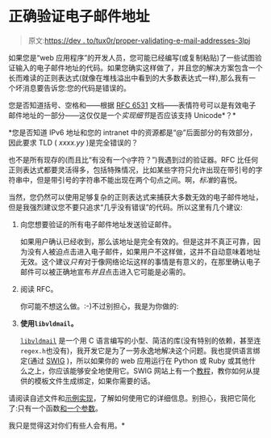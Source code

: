 # 正确验证电子邮件地址

> 原文:[https://dev . to/tux0r/proper-validating-e-mail-addresses-3lpj](https://dev.to/tux0r/properly-validating-e-mail-addresses-3lpj)

如果您是“web 应用程序”的开发人员，您可能已经编写(或复制粘贴)了一些试图验证输入的电子邮件地址的代码。如果您确实这样做了，并且您的解决方案包含一个长而难读的正则表达式(就像在堆栈溢出中看到的大多数表达式一样),那么我有一个坏消息要告诉您:您的代码是错误的。

您是否知道括号、空格和——根据 [RFC 6531](https://tools.ietf.org/html/rfc6531) 文档——表情符号可以是有效电子邮件地址的一部分——这仅仅是一个*实现细节*是否应该支持 Unicode*？*

 *您是否知道 IPv6 地址和您的 intranet 中的资源都是“@”后面部分的有效部分，因此要求 TLD ( *xxxx.yy* )是完全错误的？

也不是所有现存的(而且比“有没有一个`@`字符？”)我遇到过的验证器。RFC 比任何正则表达式都要灵活得多，包括特殊情况，比如某些字符只允许出现在带引号的字符串中，但是带引号的字符串不能出现在两个句点之间。啊，*标准*的喜悦。

当然，您仍然可以使用足够复杂的正则表达式来捕获大多数无效的电子邮件地址，但是我强烈建议您不要只追求“几乎没有错误”的代码。所以这里有几个建议:

1.  向您想要验证的所有电子邮件地址发送验证邮件。

    如果用户确认已经收到，那么该地址是完全有效的。但是这并不真正可靠，因为没有人被迫点击进入电子邮件，如果用户不这样做，这并不自动意味着地址无效。这个建议*只有*对于像网络论坛这样的事情是有意义的，在那里确认电子邮件可以被正确地宣布*并且*点击进入它可能是必需的。

2.  阅读 RFC。

    你可能不想这么做。:-)不过别担心，我是为你做的:

3.  **使用`libvldmail`。**

    [`libvldmail`](https://github.com/dertuxmalwieder/libvldmail) 是一个用 C 语言编写的小型、简洁的库(没有特别的依赖，甚至连`regex.h`也没有)，我开发它是为了一劳永逸地解决这个问题。我也提供语言绑定(通过 [SWIG](http://swig.org/) )，所以如果你的 web 应用运行在 Python 或 Ruby 或其他什么之上，你应该能够安全地使用它。SWIG 网站上有一个[教程](http://swig.org/Doc3.0/SWIG.html#SWIG_nn2)，教你如何从提供的模板文件生成绑定，如果你需要的话。

请阅读自述文件和[示例实现](https://github.com/dertuxmalwieder/libvldmail/blob/master/test.c)，了解如何使用它的详细信息。别担心，我把它简化了:只有一个函数[和一个参数](https://github.com/dertuxmalwieder/libvldmail/blob/master/src/vldmail.h)。

我只是觉得这对你们有些人会有用。*